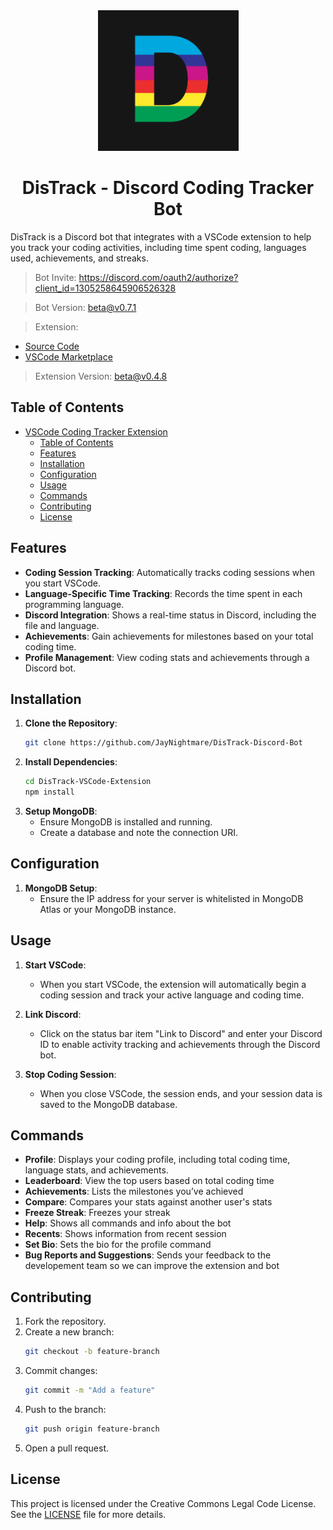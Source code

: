 <div align=center>
  <img src="images/distrack.png" width=225 radius=10 />
</div>
 
<div align=center>
  <h1>
    DisTrack - Discord Coding Tracker Bot
  </h1>
</div>
 
DisTrack is a Discord bot that integrates with a VSCode extension to help you track your coding activities, including time spent coding, languages used, achievements, and streaks.

> Bot Invite: https://discord.com/oauth2/authorize?client_id=1305258645906526328

> Bot Version: beta@v0.7.1

> Extension: 
- [Source Code](https://github.com/JayNightmare/DisTrack-VSCode-Extension)
- [VSCode Marketplace](https://marketplace.visualstudio.com/items?itemName=JayNightmare.dis-track)

> Extension Version: beta@v0.4.8

## Table of Contents
- [VSCode Coding Tracker Extension](#vscode-coding-tracker-extension)
  - [Table of Contents](#table-of-contents)
  - [Features](#features)
  - [Installation](#installation)
  - [Configuration](#configuration)
  - [Usage](#usage)
  - [Commands](#commands)
  - [Contributing](#contributing)
  - [License](#license)

## Features

- **Coding Session Tracking**: Automatically tracks coding sessions when you start VSCode.
- **Language-Specific Time Tracking**: Records the time spent in each programming language.
- **Discord Integration**: Shows a real-time status in Discord, including the file and language.
- **Achievements**: Gain achievements for milestones based on your total coding time.
- **Profile Management**: View coding stats and achievements through a Discord bot.

## Installation

1. **Clone the Repository**:
   ```bash
   git clone https://github.com/JayNightmare/DisTrack-Discord-Bot
   ```
2. **Install Dependencies**:
   ```bash
   cd DisTrack-VSCode-Extension
   npm install
   ```
3. **Setup MongoDB**:
   - Ensure MongoDB is installed and running.
   - Create a database and note the connection URI.

## Configuration

1. **MongoDB Setup**:
   - Ensure the IP address for your server is whitelisted in MongoDB Atlas or your MongoDB instance.
   
## Usage

1. **Start VSCode**:
   - When you start VSCode, the extension will automatically begin a coding session and track your active language and coding time.
   
2. **Link Discord**:
   - Click on the status bar item "Link to Discord" and enter your Discord ID to enable activity tracking and achievements through the Discord bot.

3. **Stop Coding Session**:
   - When you close VSCode, the session ends, and your session data is saved to the MongoDB database.

## Commands

- **Profile**: Displays your coding profile, including total coding time, language stats, and achievements.
- **Leaderboard**: View the top users based on total coding time
- **Achievements**: Lists the milestones you’ve achieved
- **Compare**: Compares your stats against another user's stats
- **Freeze Streak**: Freezes your streak
- **Help**: Shows all commands and info about the bot
- **Recents**: Shows information from recent session
- **Set Bio**: Sets the bio for the profile command
- **Bug Reports and Suggestions**: Sends your feedback to the developement team so we can improve the extension and bot

## Contributing

1. Fork the repository.
2. Create a new branch:
   ```bash
   git checkout -b feature-branch
   ```
3. Commit changes:
   ```bash
   git commit -m "Add a feature"
   ```
4. Push to the branch:
   ```bash
   git push origin feature-branch
   ```
5. Open a pull request.

## License

This project is licensed under the Creative Commons Legal Code License. See the [LICENSE](LICENSE) file for more details.
